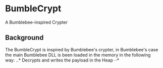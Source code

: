 # BumbleCrypt
A Bumblebee-inspired Crypter

## Background

The BumbleCrypt is inspired by Bumblebee's crypter, in Bumblebee's case the main Bumblebee DLL is been loaded in the memory in the following way:
    ..* Decrypts and writes the payload in the Heap 
    ⋅⋅*
